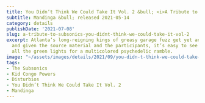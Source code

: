 ```yaml
---
title: You Didn’t Think We Could Take It Vol. 2 &bull; <i>A Tribute to the Subsonics</i>
subtitle: Mandinga &bull; released 2021-05-14
category: details
publishDate: '2021-07-08'
slug: a-tribute-to-subsonics-you-didnt-think-we-could-take-it-vol-2
excerpt: Atlanta’s long-reigning kings of greasy garage fuzz get yet another tribute,
  and given the source material and the participants, it’s easy to see why this hits
  all the green lights for a multicolored psychedelic ramble.
image: "~/assets/images/details/2021/09/you-didn-t-think-we-could-take-it-vol-2.jpg"
tags:
- The Subsonics
- Kid Congo Powers
- Disturbios
- You Didn’t Think We Could Take It Vol. 2
- Mandinga
---
```


